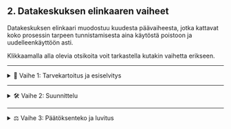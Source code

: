 ## 2. Datakeskuksen elinkaaren vaiheet

Datakeskuksen elinkaari muodostuu kuudesta päävaiheesta, jotka kattavat koko prosessin tarpeen tunnistamisesta aina käytöstä poistoon ja uudelleenkäyttöön asti.

Klikkaamalla alla olevia otsikoita voit tarkastella kutakin vaihetta erikseen.

---

<details>
<summary>🔢 Vaihe 1: Tarvekartoitus ja esiselvitys</summary>

![Vaihe 1](kuvat/Vaihe1.png)

Tässä tärkeässä alkuvaiheessa laaditaan perusta koko datakeskuksen kehittämiselle. Tarkoitus on luoda kokonaisvaltainen ymmärrys hankkeen toteutettavuudesta ja ympäristövaikutuksista. Vaihe sisältää viisi keskeistä osa-aluetta:

1. **Riskianalyysi** – arvioidaan sekä tekniset (esim. järjestelmien luotettavuus), taloudelliset (budjetointi, ROI) että ympäristöriskit (esim. maaperän tila, sään ääri-ilmiöt).  
2. **Kapasiteetin tarve** – määritellään tarvittava laskentateho ja tallennuskapasiteetti nykytilanteeseen ja tulevaisuuden kasvuun perustuen.  
3. **Sijainnin arviointi** – valinta tehdään energian saatavuuden, yhteyksien, logistiikan ja paikallisen infrastruktuurin pohjalta.  
4. **Kustannus–hyötyanalyysi** – vertaillaan investoinnin kokonaiskustannuksia ja pitkän aikavälin hyötyjä, mukaan lukien ympäristöhyödyt.  
5. **Ympäristövaikutusten arviointi** – selvitetään elinkaaren eri vaiheiden vaikutukset, kuten energiankulutus, vedenkäyttö ja hiilijalanjälki.

Tämä vaihe on keskeinen siksi, että pelkkä operatiivisen energian tarkastelu ei riitä; samalla on välttämätöntä huomioida koko elinkaaren ympäristövaikutukset (UNEP DTU, 2020). Lisäksi käytännön konsultointi– ja feasibility-lähteet, kuten Schneider Electricin dokumentti, painottavat, että huolellinen alkuvaiheen analyysi (kuten tarvekartoitus ja sijainnin valinta) on ratkaiseva kokonaiskustannusten sekä projektin aikataulujen hallinnassa (Schneider Electric, 2015).

**Lähteet:**
- UNEP DTU Partnership. (2020). *Environmental sustainability of data centres: A need for a multi-impact and life-cycle approach*. [Linkki](https://c2e2.unepccc.org/wp-content/uploads/sites/3/2020/02/environmental-sustainability-of-data-centres-a-need-for-a-multi-impact-and-life-cycle-approach-brief-1-uk.pdf?utm_source=chatgpt.com)  
- Schneider Electric – Data Center Science Center. (2015). *Fundamentals of Managing the Data Center Life Cycle for Owners*. [Linkki](https://www.insight.com/content/dam/insight-web/en_US/article-images/whitepapers/partner-whitepapers/fundamentals-of-managing-the-data-center-life-cycle-for-owners.pdf?utm_source=chatgpt.com)  

</details>

---

<details>
<summary>🛠️ Vaihe 2: Suunnittelu</summary>

![Vaihe 2](kuvat/Vaihe2.png)

Datakeskuksen suunnitteluvaiheessa tehdään ratkaisevat valinnat, jotka vaikuttavat sekä energiatehokkuuteen että pitkän aikavälin ympäristövaikutuksiin. Kuvastoon on koottu keskeisiä teemoja:

- **Energiatehokkuus** – PUE eli Power Usage Effectiveness on keskeinen mittari, joka kuvaa, kuinka paljon energiaa kuluu IT-laitteiden lisäksi jäähdytykseen ja muuhun infrastruktuuriin. Mitä lähempänä arvo on 1, sitä parempi.  
- **Uusiutuva energia ja hukkalämmön talteenotto** – Suunnittelussa kannattaa huomioida mahdollisuudet käyttää aurinko-, tuuli- tai hukkalämpöenergiaa, mikä vähentää operatiivisia päästöjä ja energian kokonaiskulutusta.  
- **Moniammatillinen tiimityö ja simulointi** – Monialainen yhteistyö (insinöörit, ympäristöasiantuntijat, IT-suunnittelijat) sekä simulointimallit (esim. airflow, energiajärjestelmät) mahdollistavat optimoidut ratkaisut.  
- **Kiertotalous ja elinkaari** – Suunnittelun tulisi huomioida elinkaariajattelu: komponenttien kierrätettävyys, modulaarisuus ja tulevat päivitysmahdollisuudet.

Tieteellinen näkökulma korostaa, että pelkän operatiivisen energiatehokkuuden optimoinnin (kuten alhainen PUE) sijaan suunnittelun tulee ottaa huomioon koko elinkaaren ympäristövaikutukset (Whitehead ym., 2015). Lisäksi parhaat käytännöt (esim. LBNL:n ohjeistus) sisältävät kattavat suositukset ilmastointijärjestelmien, sähkönsyötön, jäähdytyksen ja lämmön talteenoton yhteensovittamisesta energiatehokkuuden parantamiseksi (LBNL, 2025).

**Lähteet:**
- Whitehead, B., Andrews, D., & Shah, A. (2015). *The life cycle assessment of a UK data centre*. *International Journal of Life Cycle Assessment, 20*, 332–349. [Linkki](https://link.springer.com/article/10.1007/s11367-014-0838-7?utm_source=chatgpt.com)  
- Lawrence Berkeley National Laboratory (2025). *Best Practices Guide for Energy-Efficient Data Center Design*. [Linkki](https://datacenters.lbl.gov/sites/default/files/2025-07/best_practice-guide-data-center-design.pdf)


</details>

---

<details>
<summary>⚖️ Vaihe 3: Päätöksenteko ja luvitus</summary>

![Vaihe 3](kuvat/Vaihe3.png)

Tässä vaiheessa tehdään keskeiset päätökset datakeskuksen toteutuksesta ja varmistetaan, että kaikki viranomaissäädökset ja ympäristövaatimukset täyttyvät. Kuvan osa-alueet kuvaavat tätä monivaiheista ja monitahoista prosessia:

- **EU- ja kansallinen sääntely** – Datakeskuksen suunnittelussa ja toiminnassa on huomioitava EU-tason direktiivit (kuten IED/päästölupa), kansallinen lainsäädäntö ja energiatehokkuusvaatimukset (esim. energiatodistus, EHS-standardit).  
- **Lupaprosessi ja päätöksenteko** – Sisältää viranomaiselle toimitettavat dokumentit, kaavoituksen koordinoinnin, lupahakemukset ja investointipäätökset sijainnista ja teknologiasta.  
- **Infrastruktuurin suunnittelu ja sijainti** – Liittyminen sähköverkkoon, maankäytön määrittely, tietoliikenne-(verkko)yhdytykset ja kaupungin/alueen suunnittelun edellytysten huomioiminen.  
- **Ympäristövastuu ja -vaikutukset** – On tärkeää arvioida ympäristövaikutusten lisäksi sidosryhmien osallistaminen ja paikallisyhteisön näkökulmien huomioiminen. Lisäksi ympäristöluvat, melu-, vesi- ja ilmanlaaturajoitukset liittyvät tähän vaiheeseen.

Tieteellinen tutkimus korostaa, että kokonaisvaltainen elinkaarilähtöinen arviointi on välttämätön, jotta ei painoteta vain operatiivisia tavoitteita, vaan huomioidaan myös rakentamisen ja päästöjen seuranta (Tozzi, 2025). Lisäksi käytännön kokemukset osoittavat, että ympäristölupien (esim. generaattoreiden käyttö, ilmapäästöt) hallinta on ajoitettava huolellisesti, sillä lupa- ja kaavoitusviiveet voivat pahimmillaan viivästyttää koko hanketta merkittävästi (RPS, 2025).

**Lähteet:**
- Tozzi, C. (2025, kesä 11). *Data Center Life Cycle Assessments: A New Sustainability Standard*. *Data Center Knowledge*. [Linkki](https://www.datacenterknowledge.com/data-center-construction/data-center-life-cycle-assessments-the-new-sustainability-standard?utm_source=chatgpt.com)  
- RPS Group. (2025). *Environmental permitting for data centres: What you need and when to apply*. [Linkki](https://www.rpsgroup.com/insights/consulting-uki/environmental-permitting-for-data-centres-what-you-need-and-when-to-apply)  

---

<details>
<summary>🏗️ Vaihe 4: Rakentaminen</summary>

![Vaihe 4](kuvat/Vaihe4.png)
</details>

---

<details>
<summary>🖥️ Vaihe 5: Operatiivinen toiminta</summary>

![Vaihe 5](kuvat/vaihe5_2.png)
</details>

---

<details>
<summary>♻️ Vaihe 6: Käytöstä poisto ja uudelleenkäyttö</summary>

![Vaihe 6](kuvat/Vaihe6.png)
</details>
